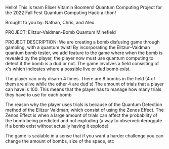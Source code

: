 Hello! This is team Elixer Vitamin Boomers! Quantum Computing Project for the 2022 Fall Fest Quantum Computing Hack-a-thon!

Brought to you by: Nathan, Chris, and Alex

PROJECT: Elitzur-Vaidman-Bomb Quantum Minefield

PROJECT DESCRIPTION: We are creating a bomb disfusing game through gambling, with a quantum twist! By incorporating the Elitzur–Vaidman quantum bomb tester, we add feature to the game where when the bomb is revealed by the player, the player now must use quantum computing to detect if the bomb is a dud or not. The game involves a field consisting of x's which indicates where a possible live or dud bomb exist.

The player can only disarm 4 times.
There are 8 bombs in the field (4 of them are alive while the other 4 are dud's)
The amount of trials that a player can have is 100.
This means that the player has to manage how many trials they have to use for each bomb

The reason why the player uses trials is because of the Quantum Detection method of the Elitzur Vaidman; which consist of using the Zenos Effect. The Zenos Effect is when a large amount of trials can affect the probability of the bomb being predicted and not exploding (a way to observe/interoggate if a bomb exist without actually having it explode)

The game is scalable in a sense that if you want a harder challenge you can change the amount of bombs, size of the space, etc

